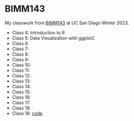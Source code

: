 # BIMM143

My classwork from [BIMM143]() at UC San Diego Winter 2023.


- Class 4: Introduction to R
- Class 5: Data Visualization with ggplot2
- Class 6:
- Class 7:
- Class 8:
- Class 9:
- Class 10:
- Class 11:
- Class 12:
- Class 13:
- Class 14:
- Class 15:
- Class 16:
- Class 17:
- Class 18:
- Class 19: [code](https://github.com/danikapagaduan/bimm143_github/blob/main/class19/class19.qmd)
